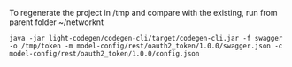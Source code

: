 To regenerate the project in /tmp and compare with the existing, run from parent folder ~/networknt

```
java -jar light-codegen/codegen-cli/target/codegen-cli.jar -f swagger -o /tmp/token -m model-config/rest/oauth2_token/1.0.0/swagger.json -c model-config/rest/oauth2_token/1.0.0/config.json
```